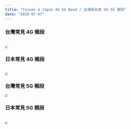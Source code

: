 ```yaml
---
title: "Taiwan & Japan 4G 5G Band / 台灣與日本 4G 5G 頻段"
date: "2020-07-07"
---
```


### 台灣常見 4G 頻段

</br>

<img src="https://i.imgur.com/1BIrlTa.png" style="zoom:50%" />


### 日本常見 4G 頻段

</br>

<img src="https://i.imgur.com/IUOFhp2.png" style="zoom:50%" />

### 台灣常見 5G 頻段

<img src="https://i.imgur.com/6xzXBDo.png" style="zoom:50%" />

</br>


### 日本常見 5G 頻段

</br>

<img src="https://i.imgur.com/N3igZ2p.png" style="zoom:50%" />